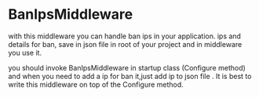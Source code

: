 # BanIpsMiddleware

with this middleware you can handle ban ips in your application.
ips and details for ban, save in json file in root of your project and in middleware you use it.

you should invoke BanIpsMiddleware in startup class (Configure method) and when you need to add a ip for ban it,just add ip to json file .
It is best to write this middleware on top of the Configure method.
